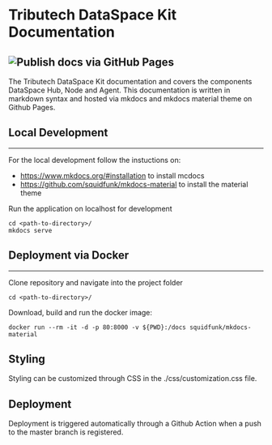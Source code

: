 # Tributech DataSpace Kit Documentation
![Publish docs via GitHub Pages](https://github.com/tributech-solutions/tributech-DSK-docs/workflows/Publish%20docs%20via%20GitHub%20Pages/badge.svg?branch=master)
---
The Tributech DataSpace Kit documentation and covers the components DataSpace Hub, Node and Agent. This documentation is written in markdown syntax and hosted via mkdocs and mkdocs material theme on Github Pages.

## Local Development

---
For the local development follow the instuctions on:

- <https://www.mkdocs.org/#installation> to install mcdocs
- <https://github.com/squidfunk/mkdocs-material> to install the material theme

Run the application on localhost for development

```
cd <path-to-directory>/
mkdocs serve
```

## Deployment via Docker

---

Clone repository and navigate into the project folder

```
cd <path-to-directory>/
```

Download, build and run the docker image:

```
docker run --rm -it -d -p 80:8000 -v ${PWD}:/docs squidfunk/mkdocs-material
```

## Styling
Styling can be customized through CSS in the ./css/customization.css file.

## Deployment
Deployment is triggered automatically through a Github Action when a push to the master branch is registered.